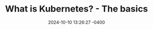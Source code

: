 ---
layout: post
title:  "What is Kubernetes? - The basics"
date:   2024-10-10 13:26:27 -0400
categories: jekyll update
---